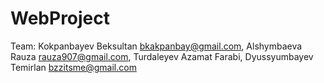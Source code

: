 # WebProject

Team:
Kokpanbayev Beksultan bkakpanbay@gmail.com,
Alshymbaeva Rauza rauza907@gmail.com,
Turdaleyev Azamat Farabi, 
Dyussyumbayev Temirlan bzzitsme@gmail.com
